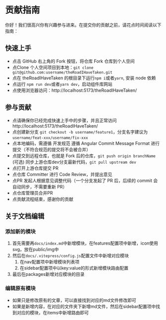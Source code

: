 # 贡献指南
你好！我们很高兴你有兴趣参与进来。在提交你的贡献之前，请花点时间阅读以下指南：

## 快速上手
- 点击 GitHub 右上角的 Fork 按钮，将仓库 Fork 仓库到个人空间  
- 点Clone 个人空间项目到本地：``git clone git@github.com:username/theRoadIHaveTaken.git``  
- 点在 theRoadIHaveTaken 的根目录下运行``npm i``或者``yarn``, 安装 node 依赖  
- 点运行 ``npm run dev``或者``yarn dev``，启动组件库网站  
- 点使用浏览器访问：http://localhost:5173/theRoadIHaveTaken/  

## 参与贡献
- 点请确保你已经完成快速上手中的步骤，并且正常访问 http://localhost:5173/theRoadIHaveTaken/
- 点创建新分支 ``git checkout -b username/feature1``，分支名字建议为``username/feat-xxx/username/fix-xxx``
- 点本地编码，需遵循 开发规范  遵循 Angular Commit Message Format 进行提交（不符合规范的提交将不会被合并）
- 点提交到远程仓库，也就是 Fork 后的仓库，``git push origin branchName``
(可选) 同步上游仓库dev分支最新代码，``git pull upstream dev``
- 点打开上游仓库提交 PR
- 点仓库 Committer 进行 Code Review，并提出意见
- 点PR 发起人根据意见调整代码（一个分支发起了 PR 后，后续的 commit 会自动同步，不需要重新 PR）
- 点仓库管理员合并PR
- 点贡献流程结束，感谢你的贡献

## 关于文档编辑
### 添加新的模块
1. 首先需要再``docs/index.md``中新增模块，在features配置项中新增，icon使用svg，放在public/img中
2. 然后在``docs/.vitepress/config.js``配置文件中新增对应模块
    1. 在nav配置项中新增模块列表项
    2. 在sidebar配置项中以key:value的形式新增模块路由配置
3. 最后在packages新增对应模块的目录

### 编辑原有模块
- 如果只是修改原有的文章，可以直接找到对应的md文件修改即可
- 如果是新增内容，在对应的文件夹下新增md文件，然后在sidebar配置项中找到对应的模块，在items中新增路由即可